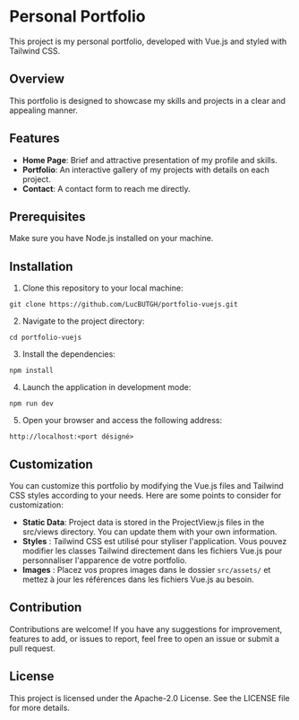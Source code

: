 # Personal Portfolio

This project is my personal portfolio, developed with Vue.js and styled with Tailwind CSS.

## Overview

This portfolio is designed to showcase my skills and projects in a clear and appealing manner.

## Features

- **Home Page**: Brief and attractive presentation of my profile and skills.
- **Portfolio**: An interactive gallery of my projects with details on each project.
- **Contact**: A contact form to reach me directly.

## Prerequisites

Make sure you have Node.js installed on your machine.

## Installation

1. Clone this repository to your local machine:

```git clone https://github.com/LucBUTGH/portfolio-vuejs.git```


2. Navigate to the project directory:

```cd portfolio-vuejs```


3. Install the dependencies:

```npm install```


4. Launch the application in development mode:

```npm run dev```


5. Open your browser and access the following address:

```http://localhost:<port désigné>```

## Customization

You can customize this portfolio by modifying the Vue.js files and Tailwind CSS styles according to your needs. Here are some points to consider for customization:

- **Static Data**: Project data is stored in the ProjectView.js files in the src/views directory. You can update them with your own information.
- **Styles** : Tailwind CSS est utilisé pour styliser l'application. Vous pouvez modifier les classes Tailwind directement dans les fichiers Vue.js pour personnaliser l'apparence de votre portfolio.
- **Images** : Placez vos propres images dans le dossier `src/assets/` et mettez à jour les références dans les fichiers Vue.js au besoin.

## Contribution

Contributions are welcome! If you have any suggestions for improvement, features to add, or issues to report, feel free to open an issue or submit a pull request.

## License

This project is licensed under the Apache-2.0 License. See the LICENSE file for more details.


